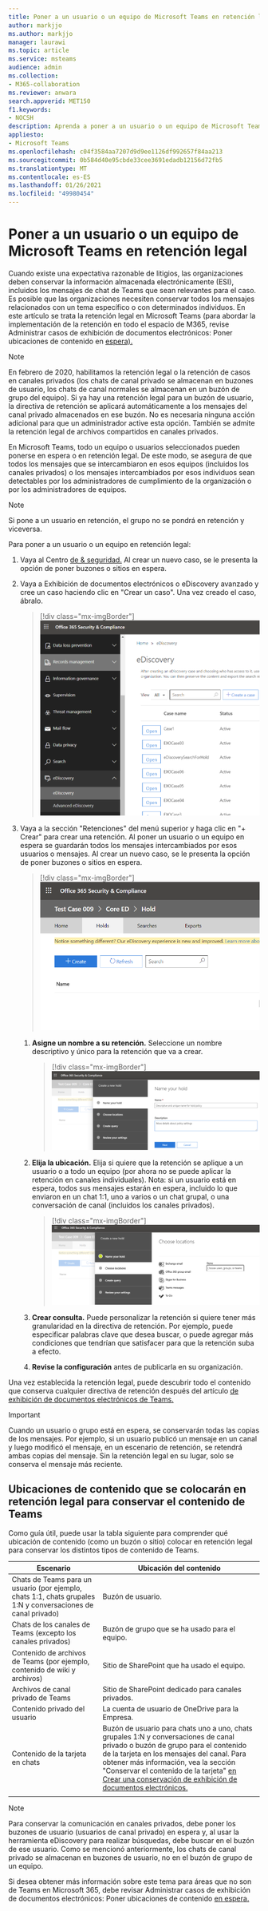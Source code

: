 ```yaml
---
title: Poner a un usuario o un equipo de Microsoft Teams en retención legal
author: markjjo
ms.author: markjjo
manager: laurawi
ms.topic: article
ms.service: msteams
audience: admin
ms.collection:
- M365-collaboration
ms.reviewer: anwara
search.appverid: MET150
f1.keywords:
- NOCSH
description: Aprenda a poner a un usuario o un equipo de Microsoft Teams en retención legal mediante el Centro de seguridad y cumplimiento, y conozca qué debe poner en retención legal en función de los requisitos de datos.
appliesto:
- Microsoft Teams
ms.openlocfilehash: c04f3584aa7207d9d9ee1126df992657f84aa213
ms.sourcegitcommit: 0b584d40e95cbde33cee3691edadb12156d72fb5
ms.translationtype: MT
ms.contentlocale: es-ES
ms.lasthandoff: 01/26/2021
ms.locfileid: "49980454"
---
```

<a name="place-a-microsoft-teams-user-or-team-on-legal-hold"></a>Poner a un usuario o un equipo de Microsoft Teams en retención legal
==================================================

Cuando existe una expectativa razonable de litigios, las organizaciones deben conservar la información almacenada electrónicamente (ESI), incluidos los mensajes de chat de Teams que sean relevantes para el caso. Es posible que las organizaciones necesiten conservar todos los mensajes relacionados con un tema específico o con determinados individuos. En este artículo se trata la retención legal en Microsoft Teams (para abordar la implementación de la retención en todo el espacio de M365, revise Administrar casos de exhibición de documentos electrónicos: Poner ubicaciones de contenido en [espera).](https://docs.microsoft.com/microsoft-365/compliance/ediscovery-cases#step-4-place-content-locations-on-hold)

> [!NOTE]
> En febrero de 2020, habilitamos la retención legal o la retención de casos en canales privados (los chats de canal privado se almacenan en buzones de usuario, los chats de canal normales se almacenan en un buzón de grupo del equipo). Si ya hay una retención legal para un buzón de usuario, la directiva de retención se aplicará automáticamente a los mensajes del canal privado almacenados en ese buzón. No es necesaria ninguna acción adicional para que un administrador active esta opción. También se admite la retención legal de archivos compartidos en canales privados.

En Microsoft Teams, todo un equipo o usuarios seleccionados pueden ponerse en espera o en retención legal. De este modo, se asegura de que todos los mensajes que se intercambiaron en esos equipos (incluidos los canales privados) o los mensajes intercambiados por esos individuos sean detectables por los administradores de cumplimiento de la organización o por los administradores de equipos.

> [!NOTE]
> Si pone a un usuario en retención, el grupo no se pondrá en retención y viceversa.

Para poner a un usuario o un equipo en retención legal:

1. Vaya al Centro [de & seguridad.](https://go.microsoft.com/fwlink/?linkid=854628) Al crear un nuevo caso, se le presenta la opción de poner buzones o sitios en espera.

2. Vaya a Exhibición de documentos electrónicos o eDiscovery avanzado y cree un caso haciendo clic en "Crear un caso". Una vez creado el caso, ábralo.

   > [!div class="mx-imgBorder"]
   > ![La pestaña eDiscovery de Microsoft Teams está seleccionada y muestra el botón Crear un caso.](media/LegalHold1.png)

3. Vaya a la sección "Retenciones" del menú superior y haga clic en "+ Crear" para crear una retención. Al poner un usuario o un equipo en espera se guardarán todos los mensajes intercambiados por esos usuarios o mensajes. Al crear un nuevo caso, se le presenta la opción de poner buzones o sitios en espera.

   > [!div class="mx-imgBorder"]
   > ![Imagen que muestra la pestaña Retenciones seleccionada y el botón Crear debajo.](media/LegalHold2.png)

   1. **Asigne un nombre a su retención.** Seleccione un nombre descriptivo y único para la retención que va a crear.

      > [!div class="mx-imgBorder"]
      > ![Esta captura de pantalla muestra la pestaña Nombrar la retención, donde puede escribir un nombre y una descripción para la retención que está creando.](media/LegalHold3.png)

    2. **Elija la ubicación.** Elija si quiere que la retención se aplique a un usuario o a todo un equipo (por ahora no se puede aplicar la retención en canales individuales). Nota: si un usuario está en espera, todos sus mensajes estarán en espera, incluido lo que enviaron en un chat 1:1, uno a varios o un chat grupal, o una conversación de canal (incluidos los canales privados).
  
       > [!div class="mx-imgBorder"]
       > ![Aquí tenemos la sección Elegir ubicaciones de Crear una nueva retención, donde puede tomar decisiones sobre las opciones de M365, incluido Microsoft Teams, a las que quiere aplicar la retención.](media/LegalHold4.png)

    3. **Crear consulta.** Puede personalizar la retención si quiere tener más granularidad en la directiva de retención. Por ejemplo, puede especificar palabras clave que desea buscar, o puede agregar más condiciones que tendrían que satisfacer para que la retención suba a efecto.
    
    4. **Revise la configuración** antes de publicarla en su organización.

Una vez establecida la retención legal, puede descubrir todo el contenido que conserva cualquier directiva de retención después del artículo [de exhibición de documentos electrónicos de Teams.](eDiscovery-investigation.md)

> [!IMPORTANT]
> Cuando un usuario o grupo está en espera, se conservarán todas las copias de los mensajes. Por ejemplo, si un usuario publicó un mensaje en un canal y luego modificó el mensaje, en un escenario de retención, se retendrá ambas copias del mensaje. Sin la retención legal en su lugar, solo se conserva el mensaje más reciente.

## <a name="content-locations-to-place-on-legal-hold-to-preserve-teams-content"></a>Ubicaciones de contenido que se colocarán en retención legal para conservar el contenido de Teams

Como guía útil, puede usar la tabla siguiente para comprender qué ubicación de contenido (como un buzón o sitio) colocar en retención legal para conservar los distintos tipos de contenido de Teams.

|Escenario  |Ubicación del contenido  |
|---------|---------|
|Chats de Teams para un usuario (por ejemplo, chats 1:1, chats grupales 1:N y conversaciones de canal privado)     |Buzón de usuario.         |
|Chats de los canales de Teams (excepto los canales privados)    |Buzón de grupo que se ha usado para el equipo.         |
|Contenido de archivos de Teams (por ejemplo, contenido de wiki y archivos)     |Sitio de SharePoint que ha usado el equipo.         |
|Archivos de canal privado de Teams     |Sitio de SharePoint dedicado para canales privados.     |
|Contenido privado del usuario     |La cuenta de usuario de OneDrive para la Empresa.         |
|Contenido de la tarjeta en chats|Buzón de usuario para chats uno a uno, chats grupales 1:N y conversaciones de canal privado o buzón de grupo para el contenido de la tarjeta en los mensajes del canal. Para obtener más información, vea la sección "Conservar el contenido de la tarjeta" [en Crear una conservación de exhibición de documentos electrónicos.](https://docs.microsoft.com/microsoft-365/compliance/create-ediscovery-holds#preserve-card-content)
||||

> [!NOTE]
> Para conservar la comunicación en canales privados, debe poner los buzones de usuario (usuarios de canal privado) en espera y, al usar la herramienta eDiscovery para realizar búsquedas, debe buscar en el buzón de ese usuario. Como se mencionó anteriormente, los chats de canal privado se almacenan en buzones de usuario, no en el buzón de grupo de un equipo.

Si desea obtener más información sobre este tema para áreas que no son de Teams en Microsoft 365, debe revisar Administrar casos de exhibición de documentos electrónicos: Poner ubicaciones de contenido [en espera.](https://docs.microsoft.com/microsoft-365/compliance/ediscovery-cases#step-4-place-content-locations-on-hold)
